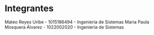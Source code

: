 # Integrantes
Mateo Reyes Uribe - 1015186494 - Ingenieria de Sistemas
Maria Paula Mosquera Álvarez - 1022002020 - Ingenieria de Sistemas
